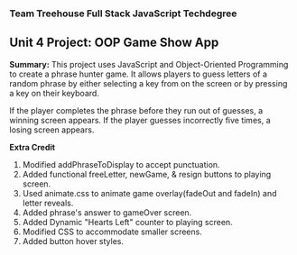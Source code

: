 ### Team Treehouse Full Stack JavaScript Techdegree

## Unit 4 Project: OOP Game Show App

**Summary:** This project uses JavaScript and Object-Oriented Programming to create a phrase hunter game.  It allows players to guess letters of a random phrase by either selecting a key from on the screen or by pressing a key on their keyboard.  

If the player completes the phrase before they run out of guesses, a winning screen appears. If the player guesses incorrectly five times, a losing screen appears.

**Extra Credit**

1. Modified addPhraseToDisplay to accept 
punctuation.
2. Added functional freeLetter, newGame, & resign buttons to playing screen.
3. Used animate.css to animate game overlay(fadeOut and fadeIn) and letter reveals.
4. Added phrase's answer to gameOver screen.
5. Added Dynamic "Hearts Left" counter to playing screen.
6. Modified CSS to accommodate smaller screens.
7. Added button hover styles.